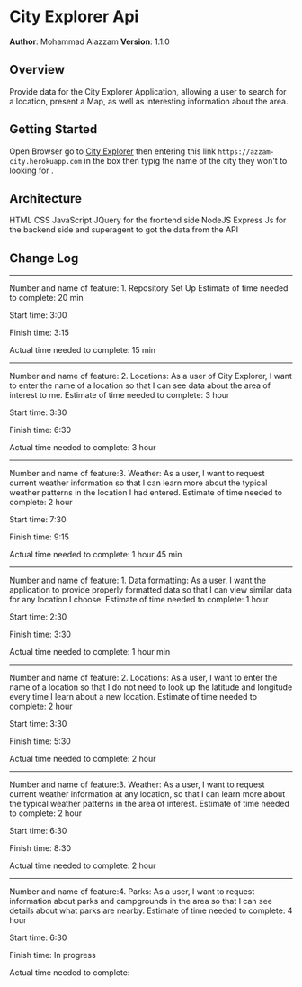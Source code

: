 # City Explorer Api

**Author**: Mohammad Alazzam
**Version**: 1.1.0

## Overview

Provide data for the City Explorer Application, allowing a user to search for a location, present a Map, as well as interesting information about the area.

## Getting Started
<!-- What are the steps that a user must take in order to build this app on their own machine and get it running? -->
Open Browser go to [City Explorer](https://codefellows.github.io/code-301-guide/curriculum/city-explorer-app/front-end/)
then entering this link `https://azzam-city.herokuapp.com` in the box 
then typig the name of the city they won't to looking for .  


## Architecture
<!-- Provide a detailed description of the application design. What technologies (languages, libraries, etc) you're using, and any other relevant design information. -->
HTML CSS JavaScript JQuery for the frontend side NodeJS Express Js for the backend side and superagent to got the data from the API 

## Change Log
<!-- Use this area to document the iterative changes made to your application as each feature is successfully implemented. Use time stamps. Here's an examples:

03-28-2021 9:30pm - Application now has a fully-functional express server, with a GET route for the location and weather  resource.

## Credits and Collaborations
<!-- Give credit (and a link) to other people or resources that helped you build this application. -->

-----------------------------------------------------------

Number and name of feature: 1. Repository Set Up
Estimate of time needed to complete: 20 min 

Start time: 3:00

Finish time: 3:15

Actual time needed to complete: 15 min

----------------------------

Number and name of feature: 2. Locations: As a user of City Explorer, I want to enter the name of a location so that I can see data about the area of interest to me.
Estimate of time needed to complete: 3 hour

Start time: 3:30

Finish time: 6:30

Actual time needed to complete: 3 hour

------------------------

Number and name of feature:3. Weather: As a user, I want to request current weather information so that I can learn more about the typical weather patterns in the location I had entered.
Estimate of time needed to complete: 2 hour

Start time: 7:30

Finish time: 9:15

Actual time needed to complete: 1 hour 45 min

-----------------------------------------------------------

Number and name of feature: 1. Data formatting: As a user, I want the application to provide properly formatted data so that I can view similar data for any location I choose.
Estimate of time needed to complete: 1 hour 

Start time: 2:30

Finish time: 3:30

Actual time needed to complete: 1 hour min

----------------------------

Number and name of feature: 2. Locations: As a user, I want to enter the name of a location so that I do not need to look up the latitude and longitude every time I learn about a new location.
Estimate of time needed to complete: 2 hour

Start time: 3:30

Finish time: 5:30

Actual time needed to complete: 2 hour

------------------------

Number and name of feature:3. Weather: As a user, I want to request current weather information at any location, so that I can learn more about the typical weather patterns in the area of interest.
Estimate of time needed to complete: 2 hour

Start time: 6:30

Finish time: 8:30

Actual time needed to complete: 2 hour

------------------------

Number and name of feature:4. Parks: As a user, I want to request information about parks and campgrounds in the area so that I can see details about what parks are nearby.
Estimate of time needed to complete: 4 hour

Start time: 6:30

Finish time: In progress

Actual time needed to complete: 


